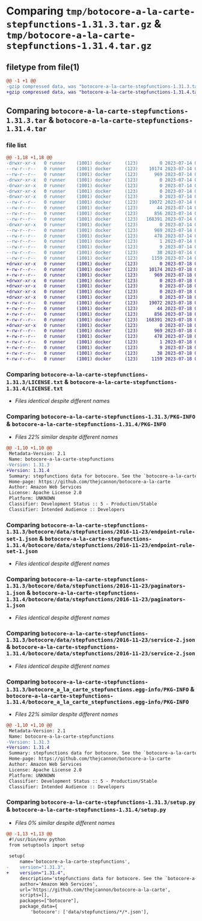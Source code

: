 # Comparing `tmp/botocore-a-la-carte-stepfunctions-1.31.3.tar.gz` & `tmp/botocore-a-la-carte-stepfunctions-1.31.4.tar.gz`

## filetype from file(1)

```diff
@@ -1 +1 @@
-gzip compressed data, was "botocore-a-la-carte-stepfunctions-1.31.3.tar", last modified: Fri Jul 14 01:46:38 2023, max compression
+gzip compressed data, was "botocore-a-la-carte-stepfunctions-1.31.4.tar", last modified: Tue Jul 18 01:55:33 2023, max compression
```

## Comparing `botocore-a-la-carte-stepfunctions-1.31.3.tar` & `botocore-a-la-carte-stepfunctions-1.31.4.tar`

### file list

```diff
@@ -1,18 +1,18 @@
-drwxr-xr-x   0 runner    (1001) docker     (123)        0 2023-07-14 01:46:38.594957 botocore-a-la-carte-stepfunctions-1.31.3/
--rw-r--r--   0 runner    (1001) docker     (123)    10174 2023-07-14 01:46:38.000000 botocore-a-la-carte-stepfunctions-1.31.3/LICENSE.txt
--rw-r--r--   0 runner    (1001) docker     (123)      969 2023-07-14 01:46:38.594957 botocore-a-la-carte-stepfunctions-1.31.3/PKG-INFO
-drwxr-xr-x   0 runner    (1001) docker     (123)        0 2023-07-14 01:46:38.594957 botocore-a-la-carte-stepfunctions-1.31.3/botocore/
-drwxr-xr-x   0 runner    (1001) docker     (123)        0 2023-07-14 01:46:38.594957 botocore-a-la-carte-stepfunctions-1.31.3/botocore/data/
-drwxr-xr-x   0 runner    (1001) docker     (123)        0 2023-07-14 01:46:38.594957 botocore-a-la-carte-stepfunctions-1.31.3/botocore/data/stepfunctions/
-drwxr-xr-x   0 runner    (1001) docker     (123)        0 2023-07-14 01:46:38.594957 botocore-a-la-carte-stepfunctions-1.31.3/botocore/data/stepfunctions/2016-11-23/
--rw-r--r--   0 runner    (1001) docker     (123)    19072 2023-07-14 01:45:45.000000 botocore-a-la-carte-stepfunctions-1.31.3/botocore/data/stepfunctions/2016-11-23/endpoint-rule-set-1.json
--rw-r--r--   0 runner    (1001) docker     (123)       44 2023-07-14 01:45:45.000000 botocore-a-la-carte-stepfunctions-1.31.3/botocore/data/stepfunctions/2016-11-23/examples-1.json
--rw-r--r--   0 runner    (1001) docker     (123)      856 2023-07-14 01:45:45.000000 botocore-a-la-carte-stepfunctions-1.31.3/botocore/data/stepfunctions/2016-11-23/paginators-1.json
--rw-r--r--   0 runner    (1001) docker     (123)   168391 2023-07-14 01:45:45.000000 botocore-a-la-carte-stepfunctions-1.31.3/botocore/data/stepfunctions/2016-11-23/service-2.json
-drwxr-xr-x   0 runner    (1001) docker     (123)        0 2023-07-14 01:46:38.594957 botocore-a-la-carte-stepfunctions-1.31.3/botocore_a_la_carte_stepfunctions.egg-info/
--rw-r--r--   0 runner    (1001) docker     (123)      969 2023-07-14 01:46:38.000000 botocore-a-la-carte-stepfunctions-1.31.3/botocore_a_la_carte_stepfunctions.egg-info/PKG-INFO
--rw-r--r--   0 runner    (1001) docker     (123)      478 2023-07-14 01:46:38.000000 botocore-a-la-carte-stepfunctions-1.31.3/botocore_a_la_carte_stepfunctions.egg-info/SOURCES.txt
--rw-r--r--   0 runner    (1001) docker     (123)        1 2023-07-14 01:46:38.000000 botocore-a-la-carte-stepfunctions-1.31.3/botocore_a_la_carte_stepfunctions.egg-info/dependency_links.txt
--rw-r--r--   0 runner    (1001) docker     (123)        9 2023-07-14 01:46:38.000000 botocore-a-la-carte-stepfunctions-1.31.3/botocore_a_la_carte_stepfunctions.egg-info/top_level.txt
--rw-r--r--   0 runner    (1001) docker     (123)       38 2023-07-14 01:46:38.594957 botocore-a-la-carte-stepfunctions-1.31.3/setup.cfg
--rw-r--r--   0 runner    (1001) docker     (123)     1159 2023-07-14 01:46:38.000000 botocore-a-la-carte-stepfunctions-1.31.3/setup.py
+drwxr-xr-x   0 runner    (1001) docker     (123)        0 2023-07-18 01:55:33.776321 botocore-a-la-carte-stepfunctions-1.31.4/
+-rw-r--r--   0 runner    (1001) docker     (123)    10174 2023-07-18 01:55:33.000000 botocore-a-la-carte-stepfunctions-1.31.4/LICENSE.txt
+-rw-r--r--   0 runner    (1001) docker     (123)      969 2023-07-18 01:55:33.776321 botocore-a-la-carte-stepfunctions-1.31.4/PKG-INFO
+drwxr-xr-x   0 runner    (1001) docker     (123)        0 2023-07-18 01:55:33.776321 botocore-a-la-carte-stepfunctions-1.31.4/botocore/
+drwxr-xr-x   0 runner    (1001) docker     (123)        0 2023-07-18 01:55:33.776321 botocore-a-la-carte-stepfunctions-1.31.4/botocore/data/
+drwxr-xr-x   0 runner    (1001) docker     (123)        0 2023-07-18 01:55:33.776321 botocore-a-la-carte-stepfunctions-1.31.4/botocore/data/stepfunctions/
+drwxr-xr-x   0 runner    (1001) docker     (123)        0 2023-07-18 01:55:33.776321 botocore-a-la-carte-stepfunctions-1.31.4/botocore/data/stepfunctions/2016-11-23/
+-rw-r--r--   0 runner    (1001) docker     (123)    19072 2023-07-18 01:54:50.000000 botocore-a-la-carte-stepfunctions-1.31.4/botocore/data/stepfunctions/2016-11-23/endpoint-rule-set-1.json
+-rw-r--r--   0 runner    (1001) docker     (123)       44 2023-07-18 01:54:50.000000 botocore-a-la-carte-stepfunctions-1.31.4/botocore/data/stepfunctions/2016-11-23/examples-1.json
+-rw-r--r--   0 runner    (1001) docker     (123)      856 2023-07-18 01:54:50.000000 botocore-a-la-carte-stepfunctions-1.31.4/botocore/data/stepfunctions/2016-11-23/paginators-1.json
+-rw-r--r--   0 runner    (1001) docker     (123)   168391 2023-07-18 01:54:50.000000 botocore-a-la-carte-stepfunctions-1.31.4/botocore/data/stepfunctions/2016-11-23/service-2.json
+drwxr-xr-x   0 runner    (1001) docker     (123)        0 2023-07-18 01:55:33.776321 botocore-a-la-carte-stepfunctions-1.31.4/botocore_a_la_carte_stepfunctions.egg-info/
+-rw-r--r--   0 runner    (1001) docker     (123)      969 2023-07-18 01:55:33.000000 botocore-a-la-carte-stepfunctions-1.31.4/botocore_a_la_carte_stepfunctions.egg-info/PKG-INFO
+-rw-r--r--   0 runner    (1001) docker     (123)      478 2023-07-18 01:55:33.000000 botocore-a-la-carte-stepfunctions-1.31.4/botocore_a_la_carte_stepfunctions.egg-info/SOURCES.txt
+-rw-r--r--   0 runner    (1001) docker     (123)        1 2023-07-18 01:55:33.000000 botocore-a-la-carte-stepfunctions-1.31.4/botocore_a_la_carte_stepfunctions.egg-info/dependency_links.txt
+-rw-r--r--   0 runner    (1001) docker     (123)        9 2023-07-18 01:55:33.000000 botocore-a-la-carte-stepfunctions-1.31.4/botocore_a_la_carte_stepfunctions.egg-info/top_level.txt
+-rw-r--r--   0 runner    (1001) docker     (123)       38 2023-07-18 01:55:33.776321 botocore-a-la-carte-stepfunctions-1.31.4/setup.cfg
+-rw-r--r--   0 runner    (1001) docker     (123)     1159 2023-07-18 01:55:33.000000 botocore-a-la-carte-stepfunctions-1.31.4/setup.py
```

### Comparing `botocore-a-la-carte-stepfunctions-1.31.3/LICENSE.txt` & `botocore-a-la-carte-stepfunctions-1.31.4/LICENSE.txt`

 * *Files identical despite different names*

### Comparing `botocore-a-la-carte-stepfunctions-1.31.3/PKG-INFO` & `botocore-a-la-carte-stepfunctions-1.31.4/PKG-INFO`

 * *Files 22% similar despite different names*

```diff
@@ -1,10 +1,10 @@
 Metadata-Version: 2.1
 Name: botocore-a-la-carte-stepfunctions
-Version: 1.31.3
+Version: 1.31.4
 Summary: stepfunctions data for botocore. See the `botocore-a-la-carte` package for more info.
 Home-page: https://github.com/thejcannon/botocore-a-la-carte
 Author: Amazon Web Services
 License: Apache License 2.0
 Platform: UNKNOWN
 Classifier: Development Status :: 5 - Production/Stable
 Classifier: Intended Audience :: Developers
```

### Comparing `botocore-a-la-carte-stepfunctions-1.31.3/botocore/data/stepfunctions/2016-11-23/endpoint-rule-set-1.json` & `botocore-a-la-carte-stepfunctions-1.31.4/botocore/data/stepfunctions/2016-11-23/endpoint-rule-set-1.json`

 * *Files identical despite different names*

### Comparing `botocore-a-la-carte-stepfunctions-1.31.3/botocore/data/stepfunctions/2016-11-23/paginators-1.json` & `botocore-a-la-carte-stepfunctions-1.31.4/botocore/data/stepfunctions/2016-11-23/paginators-1.json`

 * *Files identical despite different names*

### Comparing `botocore-a-la-carte-stepfunctions-1.31.3/botocore/data/stepfunctions/2016-11-23/service-2.json` & `botocore-a-la-carte-stepfunctions-1.31.4/botocore/data/stepfunctions/2016-11-23/service-2.json`

 * *Files identical despite different names*

### Comparing `botocore-a-la-carte-stepfunctions-1.31.3/botocore_a_la_carte_stepfunctions.egg-info/PKG-INFO` & `botocore-a-la-carte-stepfunctions-1.31.4/botocore_a_la_carte_stepfunctions.egg-info/PKG-INFO`

 * *Files 22% similar despite different names*

```diff
@@ -1,10 +1,10 @@
 Metadata-Version: 2.1
 Name: botocore-a-la-carte-stepfunctions
-Version: 1.31.3
+Version: 1.31.4
 Summary: stepfunctions data for botocore. See the `botocore-a-la-carte` package for more info.
 Home-page: https://github.com/thejcannon/botocore-a-la-carte
 Author: Amazon Web Services
 License: Apache License 2.0
 Platform: UNKNOWN
 Classifier: Development Status :: 5 - Production/Stable
 Classifier: Intended Audience :: Developers
```

### Comparing `botocore-a-la-carte-stepfunctions-1.31.3/setup.py` & `botocore-a-la-carte-stepfunctions-1.31.4/setup.py`

 * *Files 0% similar despite different names*

```diff
@@ -1,13 +1,13 @@
 #!/usr/bin/env python
 from setuptools import setup
 
 setup(
     name='botocore-a-la-carte-stepfunctions',
-    version="1.31.3",
+    version="1.31.4",
     description='stepfunctions data for botocore. See the `botocore-a-la-carte` package for more info.',
     author='Amazon Web Services',
     url='https://github.com/thejcannon/botocore-a-la-carte',
     scripts=[],
     packages=["botocore"],
     package_data={
         'botocore': ['data/stepfunctions/*/*.json'],
```

